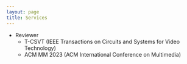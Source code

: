 ```yaml
---
layout: page
title: Services
---
```


- Reviewer
  - T-CSVT (IEEE Transactions on Circuits and Systems for Video Technology)
  - ACM MM 2023 (ACM International Conference on Multimedia)